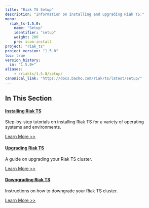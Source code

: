 ```yaml
---
title: "Riak TS Setup"
description: "Information on installing and upgrading Riak TS."
menu:
  riak_ts-1.5.0:
    name: "Setup"
    identifier: "setup"
    weight: 200
    pre: icon-install
project: "riak_ts"
project_version: "1.5.0"
toc: true
version_history:
  in: "1.5.0+"
aliases:
    - /riakts/1.5.0/setup/
canonical_link: "https://docs.basho.com/riak/ts/latest/setup/"
---
```


[install]: /riak/ts/1.5.0/setup/installing
[upgrade]: /riak/ts/1.5.0/setup/upgrading
[downgrade]: /riak/ts/1.5.0/setup/downgrading

## In This Section

#### [Installing Riak TS][install]

Step-by-step tutorials on installing Riak TS for a variety of operating systems and environments.

[Learn More >>][install]

#### [Upgrading Riak TS][upgrade]

A guide on upgrading your Riak TS cluster.

[Learn More >>][upgrade]

#### [Downgrading Riak TS][downgrade]

Instructions on how to downgrade your Riak TS cluster.

[Learn More >>][downgrade]
